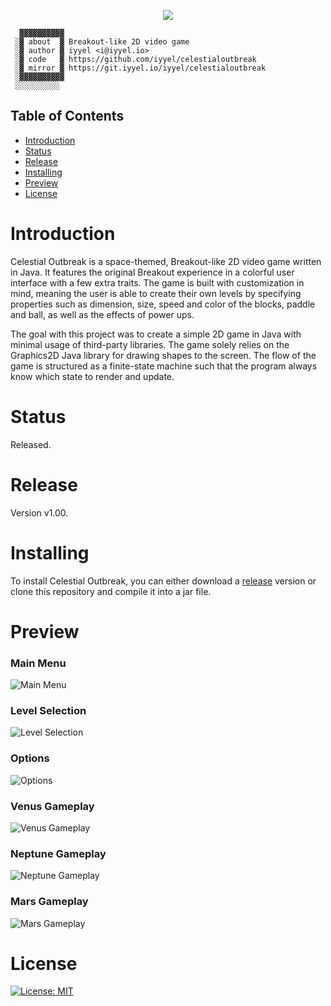 <p align="center">
  <img src="img/celestialoutbreak-header.png">
</p>

``` 
  ▓▓▓▓▓▓▓▓▓▓
 ░▓ about  ▓ Breakout-like 2D video game
 ░▓ author ▓ iyyel <i@iyyel.io>
 ░▓ code   ▓ https://github.com/iyyel/celestialoutbreak
 ░▓ mirror ▓ https://git.iyyel.io/iyyel/celestialoutbreak
 ░▓▓▓▓▓▓▓▓▓▓
 ░░░░░░░░░░
```

## Table of Contents
 - [Introduction](#Introduction)
 - [Status](#Status)
 - [Release](#Release)
 - [Installing](#Installing)
 - [Preview](#Preview)
 - [License](#License)


# Introduction
Celestial Outbreak is a space-themed, Breakout-like 2D video game written in Java. It features the original Breakout experience in a colorful user interface with a few extra traits. The game is built with customization in mind, meaning the user is able to create their own levels by specifying properties such as dimension, size, speed and color of the blocks, paddle and ball, as well as the effects of power ups.

The goal with this project was to create a simple 2D game in Java with minimal usage of third-party libraries. The game solely relies on the Graphics2D Java library for drawing shapes to the screen. The flow of the game is structured as a finite-state machine such that the program always know which state to render and update.


# Status
Released.


# Release
Version v1.00.


# Installing
To install Celestial Outbreak, you can either download a [release](https://github.com/iyyel/celestialoutbreak/releases) version or clone this repository and compile it into a jar file.


# Preview

### Main Menu
![Main Menu](img/main_menu.png)

### Level Selection
![Level Selection](img/select_level_menu.png)

### Options
![Options](img/options_menu.png)

### Venus Gameplay
![Venus Gameplay](img/venus_gameplay.png)

### Neptune Gameplay
![Neptune Gameplay](img/neptune_gameplay.png)

### Mars Gameplay
![Mars Gameplay](img/mars_gameplay.gif)



# License
[![License: MIT](https://img.shields.io/badge/License-MIT-yellow.svg)](LICENSE.md)
